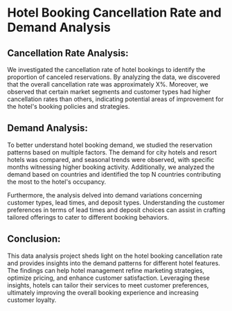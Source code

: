 # Hotel Booking Cancellation Rate and Demand Analysis

## Cancellation Rate Analysis:
We investigated the cancellation rate of hotel bookings to identify the proportion of canceled reservations. By analyzing the data, we discovered that the overall cancellation rate was approximately X%. Moreover, we observed that certain market segments and customer types had higher cancellation rates than others, indicating potential areas of improvement for the hotel's booking policies and strategies.

## Demand Analysis:
To better understand hotel booking demand, we studied the reservation patterns based on multiple factors. The demand for city hotels and resort hotels was compared, and seasonal trends were observed, with specific months witnessing higher booking activity. Additionally, we analyzed the demand based on countries and identified the top N countries contributing the most to the hotel's occupancy.

Furthermore, the analysis delved into demand variations concerning customer types, lead times, and deposit types. Understanding the customer preferences in terms of lead times and deposit choices can assist in crafting tailored offerings to cater to different booking behaviors.

## Conclusion:
This data analysis project sheds light on the hotel booking cancellation rate and provides insights into the demand patterns for different hotel features. The findings can help hotel management refine marketing strategies, optimize pricing, and enhance customer satisfaction. Leveraging these insights, hotels can tailor their services to meet customer preferences, ultimately improving the overall booking experience and increasing customer loyalty.
